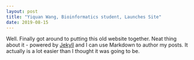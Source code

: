 ```yaml
---
layout: post
title: "Yiquan Wang, Bioinformatics student, Launches Site"
date: 2019-08-15
---
```


Well. Finally got around to putting this old website together. Neat thing about it - powered by [Jekyll](http://jekyllrb.com) and I can use Markdown to author my posts. It actually is a lot easier than I thought it was going to be.
